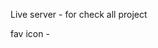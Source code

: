 Live server - for check all project


fav icon - <link rel="icon" type="image/png" href="https://i.ibb.co.com/1fB0fCQ/1000010342.gif">
    
